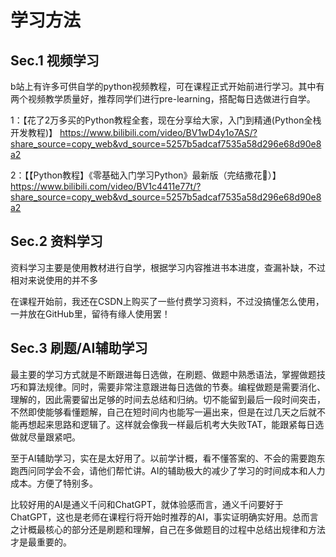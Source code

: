 # 学习方法

## Sec.1 视频学习

b站上有许多可供自学的python视频教程，可在课程正式开始前进行学习。其中有两个视频教学质量好，推荐同学们进行pre-learning，搭配每日选做进行自学。

1：【花了2万多买的Python教程全套，现在分享给大家，入门到精通(Python全栈开发教程)】 https://www.bilibili.com/video/BV1wD4y1o7AS/?share_source=copy_web&vd_source=5257b5adcaf7535a58d296e68d90e8a2

2：【【Python教程】《零基础入门学习Python》最新版（完结撒花🎉）】 https://www.bilibili.com/video/BV1c4411e77t/?share_source=copy_web&vd_source=5257b5adcaf7535a58d296e68d90e8a2



## Sec.2 资料学习

资料学习主要是使用教材进行自学，根据学习内容推进书本进度，查漏补缺，不过相对来说使用的并不多

在课程开始前，我还在CSDN上购买了一些付费学习资料，不过没搞懂怎么使用，一并放在GitHub里，留待有缘人使用罢！



## Sec.3 刷题/AI辅助学习

最主要的学习方式就是不断跟进每日选做，在刷题、做题中熟悉语法，掌握做题技巧和算法规律。同时，需要非常注意跟进每日选做的节奏。编程做题是需要消化、理解的，因此需要留出足够的时间去总结和归纳。切不能留到最后一段时间突击，不然即使能够看懂题解，自己在短时间内也能写一遍出来，但是在过几天之后就不能再想起来思路和逻辑了。这样就会像我一样最后机考大失败TAT，能跟紧每日选做就尽量跟紧吧。

至于AI辅助学习，实在是太好用了。以前学计概，看不懂答案的、不会的需要跑东跑西问同学会不会，请他们帮忙讲。AI的辅助极大的减少了学习的时间成本和人力成本。方便了特别多。

比较好用的AI是通义千问和ChatGPT，就体验感而言，通义千问要好于ChatGPT，这也是老师在课程行将开始时推荐的AI，事实证明确实好用。总而言之计概最核心的部分还是刷题和理解，自己在多做题目的过程中总结出规律和方法才是最重要的。